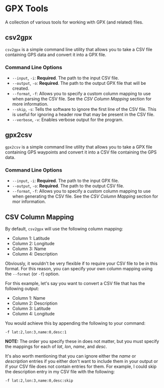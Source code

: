 # GPX Tools

A collection of various tools for working with GPX (and related) files.

## csv2gpx

`csv2gpx` is a simple command line utility that allows you to take a CSV file containing GPS data and convert it into a GPX file.

### Command Line Options

- `--input`, `-i`: **Required**. The path to the input CSV file.
- `--output`, `-o`: **Required**. The path to the output GPX file that will be created.
- `--format`, `-f`: Allows you to specify a custom column mapping to use when parsing the CSV file. See the *CSV Column Mapping* section for more information.
- `--skip`, `-s`: Tells the software to ignore the first line of the CSV file. This is useful for ignoring a header row that may be present in the CSV file.
- `--verbose`, `-v`: Enables verbose output for the program.

## gpx2csv

`gpx2csv` is a simple command line utility that allows you to take a GPX file containing GPS waypoints and convert it into a CSV file containing the GPS data.

### Command Line Options

- `--input`, `-i`: **Required**. The path to the input GPX file.
- `--output`, `-o`: **Required**. The path to the output CSV file.
- `--format`, `-f`: Allows you to specify a custom column mapping to use when generating the CSV file. See the *CSV Column Mapping* section for mor information.

## CSV Column Mapping

By default, `csv2gpx` will use the following column mapping:

- Column 1: Latitude
- Column 2: Longitude
- Column 3: Name
- Column 4: Description

Obviously, it wouldn't be very flexible if to require your CSV file to be in this format. For this reason, you can specify your own column mapping using the `--format` (or `-f`) option. 

For this example, let's say you want to convert a CSV file that has the following output:

- Column 1: Name
- Column 2: Description
- Column 3: Latitude
- Column 4: Longitude

You would achieve this by appending the following to your command:

```
-f lat:2,lon:3,name:0,desc:1
```

**NOTE:** The order you specify these in does not matter, but you must specify the mappings for each of *lat*, *lon*, *name*, and *desc*.

It's also worth mentioning that you can ignore either the *name* or *description* entries if you either don't want to include them in your output or if your CSV file does not contain entries for them. For example, I could skip the description entry in my CSV file with the following:

```
-f lat:2,lon:3,name:0,desc:skip
```